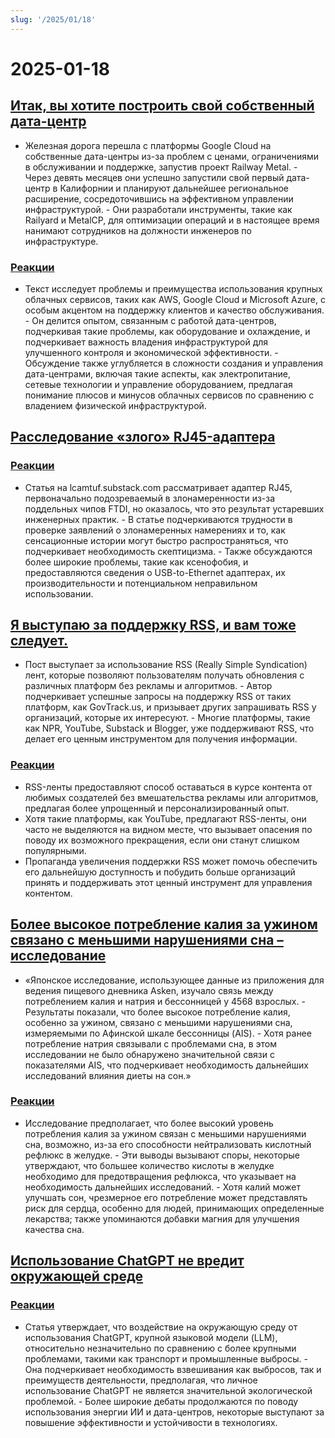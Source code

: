 ```yaml
---
slug: '/2025/01/18'
---
```


# 2025-01-18

## [Итак, вы хотите построить свой собственный дата-центр](https://blog.railway.com/p/data-center-build-part-one)

- Железная дорога перешла с платформы Google Cloud на собственные дата-центры из-за проблем с ценами, ограничениями в обслуживании и поддержке, запустив проект Railway Metal. - Через девять месяцев они успешно запустили свой первый дата-центр в Калифорнии и планируют дальнейшее региональное расширение, сосредоточившись на эффективном управлении инфраструктурой. - Они разработали инструменты, такие как Railyard и MetalCP, для оптимизации операций и в настоящее время нанимают сотрудников на должности инженеров по инфраструктуре.

### [Реакции](https://news.ycombinator.com/item?id=42743019)

- Текст исследует проблемы и преимущества использования крупных облачных сервисов, таких как AWS, Google Cloud и Microsoft Azure, с особым акцентом на поддержку клиентов и качество обслуживания. - Он делится опытом, связанным с работой дата-центров, подчеркивая такие проблемы, как оборудование и охлаждение, и подчеркивает важность владения инфраструктурой для улучшенного контроля и экономической эффективности. - Обсуждение также углубляется в сложности создания и управления дата-центрами, включая такие аспекты, как электропитание, сетевые технологии и управление оборудованием, предлагая понимание плюсов и минусов облачных сервисов по сравнению с владением физической инфраструктурой.

## [Расследование «злого» RJ45-адаптера](https://lcamtuf.substack.com/p/investigating-an-evil-rj45-dongle)

### [Реакции](https://news.ycombinator.com/item?id=42743033)

- Статья на lcamtuf.substack.com рассматривает адаптер RJ45, первоначально подозреваемый в злонамеренности из-за поддельных чипов FTDI, но оказалось, что это результат устаревших инженерных практик. - В статье подчеркиваются трудности в проверке заявлений о злонамеренных намерениях и то, как сенсационные истории могут быстро распространяться, что подчеркивает необходимость скептицизма. - Также обсуждаются более широкие проблемы, такие как ксенофобия, и предоставляются сведения о USB-to-Ethernet адаптерах, их производительности и потенциальном неправильном использовании.

## [Я выступаю за поддержку RSS, и вам тоже следует.](https://reedybear.bearblog.dev/ive-been-advocating-for-rss-support-and-you-should-too/)

- Пост выступает за использование RSS (Really Simple Syndication) лент, которые позволяют пользователям получать обновления с различных платформ без рекламы и алгоритмов. - Автор подчеркивает успешные запросы на поддержку RSS от таких платформ, как GovTrack.us, и призывает других запрашивать RSS у организаций, которые их интересуют. - Многие платформы, такие как NPR, YouTube, Substack и Blogger, уже поддерживают RSS, что делает его ценным инструментом для получения информации.

### [Реакции](https://news.ycombinator.com/item?id=42746222)

- RSS-ленты предоставляют способ оставаться в курсе контента от любимых создателей без вмешательства рекламы или алгоритмов, предлагая более упрощенный и персонализированный опыт.
- Хотя такие платформы, как YouTube, предлагают RSS-ленты, они часто не выделяются на видном месте, что вызывает опасения по поводу их возможного прекращения, если они станут слишком популярными.
- Пропаганда увеличения поддержки RSS может помочь обеспечить его дальнейшую доступность и побудить больше организаций принять и поддерживать этот ценный инструмент для управления контентом.

## [Более высокое потребление калия за ужином связано с меньшими нарушениями сна – исследование](https://www.nutraingredients-asia.com/Article/2025/01/07/higher-potassium-intake-at-dinner-linked-to-fewer-sleep-disturbances/)

- «Японское исследование, использующее данные из приложения для ведения пищевого дневника Asken, изучало связь между потреблением калия и натрия и бессонницей у 4568 взрослых. - Результаты показали, что более высокое потребление калия, особенно за ужином, связано с меньшими нарушениями сна, измеряемыми по Афинской шкале бессонницы (AIS). - Хотя ранее потребление натрия связывали с проблемами сна, в этом исследовании не было обнаружено значительной связи с показателями AIS, что подчеркивает необходимость дальнейших исследований влияния диеты на сон.»

### [Реакции](https://news.ycombinator.com/item?id=42742161)

- Исследование предполагает, что более высокий уровень потребления калия за ужином связан с меньшими нарушениями сна, возможно, из-за его способности нейтрализовать кислотный рефлюкс в желудке. - Эти выводы вызывают споры, некоторые утверждают, что большее количество кислоты в желудке необходимо для предотвращения рефлюкса, что указывает на необходимость дальнейших исследований. - Хотя калий может улучшать сон, чрезмерное его потребление может представлять риск для сердца, особенно для людей, принимающих определенные лекарства; также упоминаются добавки магния для улучшения качества сна.

## [Использование ChatGPT не вредит окружающей среде](https://andymasley.substack.com/p/individual-ai-use-is-not-bad-for)

### [Реакции](https://news.ycombinator.com/item?id=42745847)

- Статья утверждает, что воздействие на окружающую среду от использования ChatGPT, крупной языковой модели (LLM), относительно незначительно по сравнению с более крупными проблемами, такими как транспорт и промышленные выбросы. - Она подчеркивает необходимость взвешивания как выбросов, так и преимуществ деятельности, предполагая, что личное использование ChatGPT не является значительной экологической проблемой. - Более широкие дебаты продолжаются по поводу использования энергии ИИ и дата-центров, некоторые выступают за повышение эффективности и устойчивости в технологиях.

<head>
  <meta property="og:title" content="Итак, вы хотите построить свой собственный дата-центр" />
  <meta property="og:type" content="website" />
  <meta property="og:image" content="https://og.cho.sh/api/og/?title=%D0%98%D1%82%D0%B0%D0%BA%2C%20%D0%B2%D1%8B%20%D1%85%D0%BE%D1%82%D0%B8%D1%82%D0%B5%20%D0%BF%D0%BE%D1%81%D1%82%D1%80%D0%BE%D0%B8%D1%82%D1%8C%20%D1%81%D0%B2%D0%BE%D0%B9%20%D1%81%D0%BE%D0%B1%D1%81%D1%82%D0%B2%D0%B5%D0%BD%D0%BD%D1%8B%D0%B9%20%D0%B4%D0%B0%D1%82%D0%B0-%D1%86%D0%B5%D0%BD%D1%82%D1%80&subheading=%D1%81%D1%83%D0%B1%D0%B1%D0%BE%D1%82%D0%B0%2C%2018%20%D1%8F%D0%BD%D0%B2%D0%B0%D1%80%D1%8F%202025%20%D0%B3.%3A%20%D0%A1%D0%B2%D0%BE%D0%B4%D0%BA%D0%B0%20%D0%BD%D0%BE%D0%B2%D0%BE%D1%81%D1%82%D0%B5%D0%B9%20Hacker%20News" />
</head>
